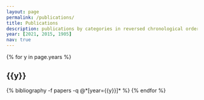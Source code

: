 ```yaml
---
layout: page
permalink: /publications/
title: Publications
description: publications by categories in reversed chronological order. generated by jekyll-scholar.
year: [2021, 2015, 1905]
nav: true
---
```


<div class="publications">

{% for y in page.years %}
  <h2 class="year">{{y}}</h2>
  {% bibliography -f papers -q @*[year={{y}}]* %}
{% endfor %}

</div>
